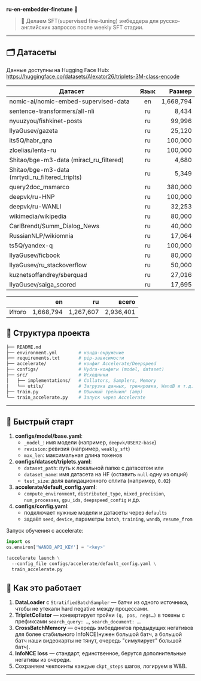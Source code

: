 **ru-en-embedder-finetune** 🚀

&#x20; &#x20;

> 🎉 Делаем SFT(supervised fine-tuning) эмбеддера для русско-английских запросов после weekly SFT стадии.

---

## 🗂 Датасеты
Данные доступны на Hugging Face Hub: https://huggingface.co/datasets/Alexator26/triplets-3M-class-encode

| Датасет                                              | Язык | Размер    |
|-------------------------------------------------------|:----:|----------:|
| nomic-ai/nomic-embed-supervised-data                  | en   | 1,668,794 |
| sentence-transformers/all-nli                         | ru   |     8,434 |
| nyuuzyou/fishkinet-posts                              | ru   |    99,996 |
| IlyaGusev/gazeta                                      | ru   |    25,120 |
| its5Q/habr_qna                                        | ru   |   100,000 |
| zloelias/lenta-ru                                     | ru   |   100,000 |
| Shitao/bge-m3-data (miracl_ru_filtered)               | ru   |     4,680 |
| Shitao/bge-m3-data (mrtydi_ru_filtered_triplts)       | ru   |     5,349 |
| query2doc_msmarco                                     | ru   |   380,000 |
| deepvk/ru-HNP                                         | ru   |   100,000 |
| deepvk/ru-WANLI                                       | ru   |    32,253 |
| wikimedia/wikipedia                                   | ru   |    80,000 |
| CarlBrendt/Summ_Dialog_News                           | ru   |    40,000 |
| RussianNLP/wikiomnia                                  | ru   |    17,064 |
| ts5Q/yandex-q                                         | ru   |   100,000 |
| IlyaGusev/ficbook                                     | ru   |    80,000 |
| IlyaGusev/ru_stackoverflow                            | ru   |    50,000 |
| kuznetsoffandrey/sberquad                             | ru   |    27,016 |
| IlyaGusev/saiga_scored                                | ru   |    17,695 |

|       |     en   |      ru   |     всего   |
|-------|---------:|----------:|------------:|
| Итого | 1,668,794 | 1,267,607 | 2,936,401  |



## 🌟 Структура проекта

```bash
├── README.md
├── environment.yml        # конда-окружение
├── requirements.txt       # pip-зависимости
├── accelerate/            # конфиг Accelerate/Deepspeed
├── configs/               # Hydra-конфиги (model, dataset)
├── src/                   # Исходники
│   ├── implementations/   # Collators, Samplers, Memory
│   └── utils/             # Загрузка данных, тренировка, WandB и т.д.
├── train.py               # Обычный трейнинг (amp)
└── train_accelerate.py    # Запуск через Accelerate
```

---

## 🚀 Быстрый старт

1. **configs/model/base.yaml**:
   - `_model_`: имя модели (например, `deepvk/USER2-base`)
   - `revision`: ревизия (например, `weakly_sft`)
   - `max_len`: максимальная длина токенов
2. **configs/dataset/triplets.yaml**:
   - `dataset_path`: путь к локальной папке с датасетом или
   - `dataset_name`: имя датасета на HF (оставить `null` одну из опций)
   - `test_size`: доля валидационного сплита (например, `0.02`)
3. **accelerate/default_config.yaml**:
   - `compute_environment`, `distributed_type`, `mixed_precision`, `num_processes`, `gpu_ids`, `deepspeed_config` и др.
4. **configs/config.yaml**:
   - подключает нужные модели и датасеты через `defaults`
   - задаёт `seed`, `device`, параметры `batch`, `training`, `wandb`, `resume_from`


Запуск обучения с accelerate:
```python
import os
os.environ['WANDB_API_KEY'] = '<key>'

!accelerate launch \
  --config_file configs/accelerate/default_config.yaml \
  train_accelerate.py
```


## 🧩 Как это работает

1. **DataLoader** с `StratifiedBatchSampler`  — батчи из одного источника, чтобы не утекали hard negative между процессами.
2. **TripletCollator** — конвертирует тройки `(q, pos, negs…)` в токены с префиксами `search_query: …`, `search_document: …`.
3. **CrossBatchMemory** — очередь эмбеддингов предыдущих негативов для более стабильного InfoNCE(нужен большой батч, а большой батч наши видеокарты не тянут, очередь "симулирует" большой батч).
4. **InfoNCE loss** — стандарт, единственное, берутся дополнительные негативы из очереди.
5. Сохраняем чекпоинты каждые `ckpt_steps` шагов, логируем в W&B.
---

